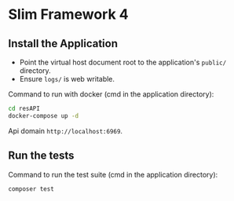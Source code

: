 # Slim Framework 4

## Install the Application

* Point the virtual host document root to the application's `public/` directory.
* Ensure `logs/` is web writable.

Command to run with docker (cmd in the application directory):
```bash
cd resAPI
docker-compose up -d
```
Api domain `http://localhost:6969`.

## Run the tests

Command to run the test suite (cmd in the application directory):

```bash
composer test
```
